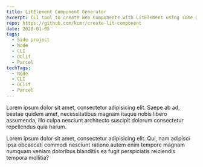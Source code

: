 ```yaml
---
title: LitElement Component Generator
excerpt: CLI tool to create Web Components with LitElement using some @open-wc recommendations and Parcel bundler.
repo: https://github.com/kcmr/create-lit-component
date: 2020-01-05
tags:
  - Side project
  - Node
  - CLI
  - OClif
  - Parcel
techTags:
  - Node
  - CLI
  - OClif
  - Parcel
---
```


Lorem ipsum dolor sit amet, consectetur adipisicing elit. Saepe ab ad, beatae quidem amet, necessitatibus magnam itaque nobis libero assumenda, illo culpa nesciunt architecto suscipit dolorum consectetur repellendus quia harum.

Lorem ipsum dolor sit amet, consectetur adipisicing elit. Qui, nam adipisci ipsa obcaecati commodi nesciunt ratione autem enim tempore magnam numquam veniam doloribus blanditiis ea fugit perspiciatis reiciendis tempora mollitia?
